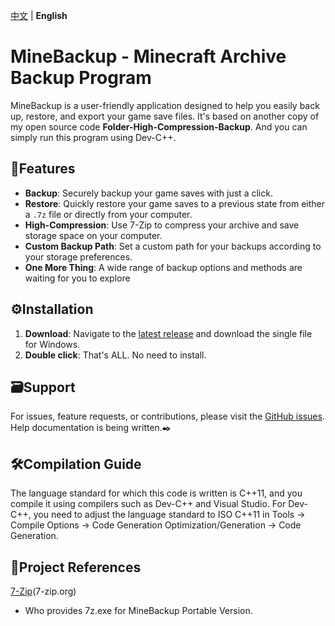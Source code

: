 [中文](README-zn.md) | **English** <!-- lang -->

# MineBackup - Minecraft Archive Backup Program

MineBackup is a user-friendly application designed to help you easily back up, restore, and export your game save files. It's based on another copy of my open source code **Folder-High-Compression-Backup**. And you can simply run this program using Dev-C++.

## 📸Features

- **Backup**: Securely backup your game saves with just a click.
- **Restore**: Quickly restore your game saves to a previous state from either a `.7z` file or directly from your computer.
- **High-Compression**: Use 7-Zip to compress your archive and save storage space on your computer.
- **Custom Backup Path**: Set a custom path for your backups according to your storage preferences.
- **One More Thing**: A wide range of backup options and methods are waiting for you to explore

## ⚙️Installation

1. **Download**: Navigate to the [latest release](https://github.com/Leafuke/MineBackup/releases) and download the single file for Windows.
2. **Double click**: That's ALL. No need to install.

## 🗃️Support

For issues, feature requests, or contributions, please visit the [GitHub issues](https://github.com/Leafuke/MineBackup/issues).
Help documentation is being written.✒️

## 🛠️Compilation Guide

The language standard for which this code is written is C++11, and you compile it using compilers such as Dev-C++ and Visual Studio.
For Dev-C++, you need to adjust the language standard to ISO C++11 in Tools → Compile Options → Code Generation Optimization/Generation → Code Generation.

## 📄Project References

[7-Zip](https://github.com/ip7z/7zip)(7-zip.org)
- Who provides 7z.exe for MineBackup Portable Version.
